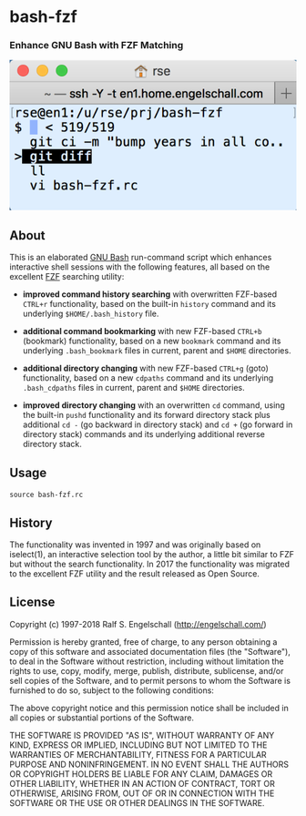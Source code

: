 
bash-fzf
========

### Enhance GNU Bash with FZF Matching

![bash-fzf usage](screenshot.png)

About
-----

This is an elaborated [GNU Bash](https://www.gnu.org/software/bash/)
run-command script which enhances interactive shell sessions with the following features,
all based on the excellent [FZF](https://github.com/junegunn/fzf/) searching utility:

- **improved command history searching** with overwritten FZF-based `CTRL+r` functionality,
  based on the built-in `history` command and its underlying `$HOME/.bash_history` file.

- **additional command bookmarking** with new FZF-based `CTRL+b` (bookmark) functionality,
  based on a new `bookmark` command and its underlying `.bash_bookmark` files in current,
  parent and `$HOME` directories.

- **additional directory changing** with new FZF-based `CTRL+g` (goto) functionality,
  based on a new `cdpaths` command and its underlying `.bash_cdpaths` files in current,
  parent and `$HOME` directories.

- **improved directory changing** with an overwritten `cd` command, using the
  built-in `pushd` functionality and its forward directory stack plus
  additional `cd -` (go backward in directory stack) and `cd +` (go
  forward in directory stack) commands and its underlying additional
  reverse directory stack.

Usage
-----

```
source bash-fzf.rc
```

History
-------

The functionality was invented in 1997 and was originally based on
iselect(1), an interactive selection tool by the author, a little
bit similar to FZF but without the search functionality. In 2017 the
functionality was migrated to the excellent FZF utility and the result
released as Open Source.

License
-------

Copyright (c) 1997-2018 Ralf S. Engelschall (http://engelschall.com/)

Permission is hereby granted, free of charge, to any person obtaining
a copy of this software and associated documentation files (the
"Software"), to deal in the Software without restriction, including
without limitation the rights to use, copy, modify, merge, publish,
distribute, sublicense, and/or sell copies of the Software, and to
permit persons to whom the Software is furnished to do so, subject to
the following conditions:

The above copyright notice and this permission notice shall be included
in all copies or substantial portions of the Software.

THE SOFTWARE IS PROVIDED "AS IS", WITHOUT WARRANTY OF ANY KIND,
EXPRESS OR IMPLIED, INCLUDING BUT NOT LIMITED TO THE WARRANTIES OF
MERCHANTABILITY, FITNESS FOR A PARTICULAR PURPOSE AND NONINFRINGEMENT.
IN NO EVENT SHALL THE AUTHORS OR COPYRIGHT HOLDERS BE LIABLE FOR ANY
CLAIM, DAMAGES OR OTHER LIABILITY, WHETHER IN AN ACTION OF CONTRACT,
TORT OR OTHERWISE, ARISING FROM, OUT OF OR IN CONNECTION WITH THE
SOFTWARE OR THE USE OR OTHER DEALINGS IN THE SOFTWARE.

